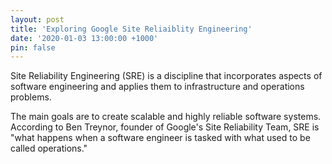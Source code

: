 ```yaml
---
layout: post
title: 'Exploring Google Site Reliaiblity Engineering'
date: '2020-01-03 13:00:00 +1000'
pin: false
---
```

Site Reliability Engineering (SRE) is a discipline that incorporates aspects of software engineering and applies them to infrastructure and operations problems.

The main goals are to create scalable and highly reliable software systems. According to Ben Treynor, founder of Google's Site Reliability Team, SRE is "what happens when a software engineer is tasked with what used to be called operations."